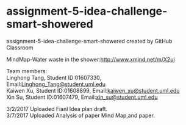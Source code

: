 # assignment-5-idea-challenge-smart-showered
assignment-5-idea-challenge-smart-showered created by GitHub Classroom   
    
MindMap-Water waste in the shower:http://www.xmind.net/m/X2uj         
    
Team members:   
Linghong Tang, Student ID:01607330, Email:Linghong_Tang@student.uml.edu    
Kaiwen Xu, Student ID:01608899, Email:kaiwen_xu@student.uml.edu     
Xin Su, Student ID:01607479, Email:xin_su@student.uml.edu   
   
3/2/2017 Uploaded Fianl Idea plan draft.    
3/7/2017 Uploaded Analysis of paper Mind Map,and paper.  
